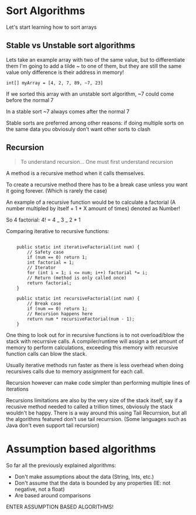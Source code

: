 # Sort Algorithms

Let's start learning how to sort arrays

## Stable vs Unstable sort algorithms

Lets take an example array with two of the same value, but to differentiate them I'm going to add a tilde ~ to one of them, but they are still the same value only difference is their address in memory!

`int[] myArray = [4, 2, 7, 89, ~7, 23]`

If we sorted this array with an unstable sort algorithm, ~7 could come before the normal 7

In a stable sort ~7 always comes after the normal 7

Stable sorts are preferred among other reasons:
if doing multiple sorts on the same data you obviosuly don't want other sorts to clash

## Recursion

> To understand recursion...
> One must first understand recursion

A method is a recursive method when it calls themselves.

To create a recursive method there has to be a break case unless you want it going forever. (Which is rarely the case)

An example of a recursive function would be to calculate a factorial (A number multipled by itself + 1 \* X amount of times) denoted as Number!

So 4 factorial:
4! = 4 _ 3 _ 2 \* 1

Comparing iterative to recursive functions:

```

    public static int iterativeFactorial(int num) {
        // Safety case
        if (num == 0) return 1;
        int factorial = 1;
        // Iterator
        for (int i = 1; i <= num; i++) factorial *= i;
        // Return (method is only called once)
        return factorial;
    }

    public static int recursiveFactorial(int num) {
        // Break case
        if (num == 0) return 1;
        // Recursion happens here
        return num * recursiveFactorial(num - 1);
    }
```

One thing to look out for in recursive functions is to not overload/blow the stack with recurrsive calls.
A compiler/runtime will assign a set amount of memory to perform calculations, exceeding this memory with recursive function calls can blow the stack.

Usually iterative methods run faster as there is less overhead when doing recursives calls due to memory assignment for each call.

Recursion however can make code simpler than performing multiple lines of iterations

Recursions limitations are also by the very size of the stack itself, say if a recusive method needed to called a trillion times, obviosuly the stack wouldn't be happy.
There is a way around this using Tail Recurrsion, but all the algorithms featured don't use tail recurrsion. (Some languages such as Java don't even support tail recursion)


# Assumption based algorithms

So far all the previously explained algorithms:

* Don't make assumptions about the data (String, Ints, etc.)
* Don't assume that the data is bounded by any properties (IE: not negative, not a float)
* Are based around comparisons

ENTER ASSUMPTION BASED ALGORITHMS!


